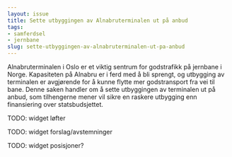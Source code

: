 ```yaml
---
layout: issue
title: Sette utbyggingen av Alnabruterminalen ut på anbud
tags:
- samferdsel
- jernbane
slug: sette-utbyggingen-av-alnabruterminalen-ut-pa-anbud
---
```


Alnabruterminalen i Oslo er et viktig sentrum for godstrafikk på jernbane i Norge. Kapasiteten på Alnabru er i ferd med å bli sprengt, og utbygging av terminalen er avgjørende for å kunne flytte mer godstransport fra vei til bane. Denne saken handler om å sette utbyggingen av terminalen ut på anbud, som tilhengerne mener vil sikre en raskere utbygging enn finansiering over statsbudsjettet.

TODO: widget løfter

TODO: widget forslag/avstemninger

TODO: widget posisjoner?

